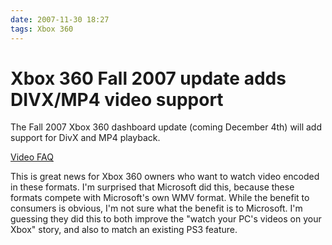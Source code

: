 ```yaml
---
date: 2007-11-30 18:27
tags: Xbox 360
---
```


# Xbox 360 Fall 2007 update adds DIVX/MP4 video support

The Fall 2007 Xbox 360 dashboard update (coming December 4th) will add support
for DivX and MP4 playback.

[Video FAQ](http://blogs.msdn.com/xboxteam/archive/2007/11/30/december-2007-video-playback-faq.aspx)

This is great news for Xbox 360 owners who want to watch
video encoded in these formats. I'm surprised that Microsoft did this, because
these formats compete with Microsoft's own WMV format. While the benefit to
consumers is obvious, I'm not sure what the benefit is to Microsoft. I'm
guessing they did this to both improve the "watch your PC's videos on your
Xbox" story, and also to match an existing PS3 feature.
